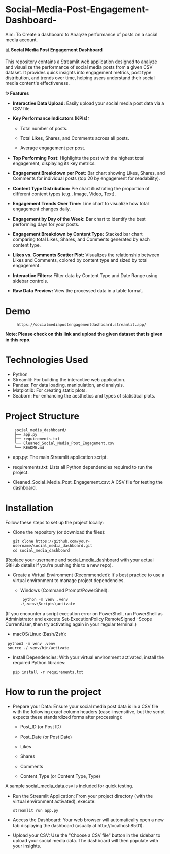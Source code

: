 # Social-Media-Post-Engagement-Dashboard-
Aim: To Create a dashboard to Analyze performance of posts on a social media account.

**📊 Social Media Post Engagement Dashboard**

This repository contains a Streamlit web application designed to analyze and visualize the performance of social media posts from a given CSV dataset. It provides quick insights into engagement metrics, post type distribution, and trends over time, helping users understand their social media content's effectiveness.

**✨ Features**
* **Interactive Data Upload:** Easily upload your social media post data via a CSV file.

* **Key Performance Indicators (KPIs):**

    * Total number of posts.

    * Total Likes, Shares, and Comments across all posts.

    * Average engagement per post.

* **Top Performing Post:** Highlights the post with the highest total engagement, displaying its key metrics.

* **Engagement Breakdown per Post:** Bar chart showing Likes, Shares, and Comments for individual posts (top 20 by engagement for readability).

* **Content Type Distribution:** Pie chart illustrating the proportion of different content types (e.g., Image, Video, Text).

* **Engagement Trends Over Time:** Line chart to visualize how total engagement changes daily.

* **Engagement by Day of the Week:** Bar chart to identify the best performing days for your posts.

* **Engagement Breakdown by Content Type:** Stacked bar chart comparing total Likes, Shares, and Comments generated by each content type.

* **Likes vs. Comments Scatter Plot:** Visualizes the relationship between Likes and Comments, colored by content type and sized by total engagement.

* **Interactive Filters:** Filter data by Content Type and Date Range using sidebar controls.

* **Raw Data Preview:** View the processed data in a table format.

# Demo
         https://socialmediapostengagementdashboard.streamlit.app/

**Note: Please check on this link and upload the given dataset that is given in this repo.**
 
 
# Technologies Used

   * Python
   * Streamlit: For building the interactive web application.
   * Pandas: For data loading, manipulation, and analysis.
   * Matplotlib: For creating static plots.
   * Seaborn: For enhancing the aesthetics and types of statistical plots.

# Project Structure
        social_media_dashboard/
        ├── app.py
        ├── requirements.txt
        └── Cleaned_Social_Media_Post_Engagement.csv 
        └── README.md

* app.py: The main Streamlit application script.

* requirements.txt: Lists all Python dependencies required to run the project.

* Cleaned_Social_Media_Post_Engagement.csv: A CSV file for testing the dashboard.

# Installation

Follow these steps to set up the project locally:

* Clone the repository (or download the files):

      git clone https://github.com/your-username/social_media_dashboard.git
      cd social_media_dashboard

(Replace your-username and social_media_dashboard with your actual GitHub details if you're pushing this to a new repo).

* Create a Virtual Environment (Recommended):
It's best practice to use a virtual environment to manage project dependencies.

    * Windows (Command Prompt/PowerShell):

           python -m venv .venv
          .\.venv\Scripts\activate

(If you encounter a script execution error on PowerShell, run PowerShell as Administrator and execute Set-ExecutionPolicy RemoteSigned -Scope CurrentUser, then try activating again in your regular terminal.)

   *  macOS/Linux (Bash/Zsh):

     python3 -m venv .venv
     source ./.venv/bin/activate

* Install Dependencies:
With your virtual environment activated, install the required Python libraries:

      pip install -r requirements.txt

# How to run the project

* Prepare your Data:
Ensure your social media post data is in a CSV file with the following exact column headers (case-insensitive, but the script expects these standardized forms after processing):

  * Post_ID (or Post ID)

  * Post_Date (or Post Date)

  * Likes

  * Shares

  * Comments

  * Content_Type (or Content Type, Type)

A sample social_media_data.csv is included for quick testing.

* Run the Streamlit Application:
From your project directory (with the virtual environment activated), execute:

      streamlit run app.py

* Access the Dashboard:
Your web browser will automatically open a new tab displaying the dashboard (usually at http://localhost:8501).

* Upload your CSV:
Use the "Choose a CSV file" button in the sidebar to upload your social media data. The dashboard will then populate with your insights.
